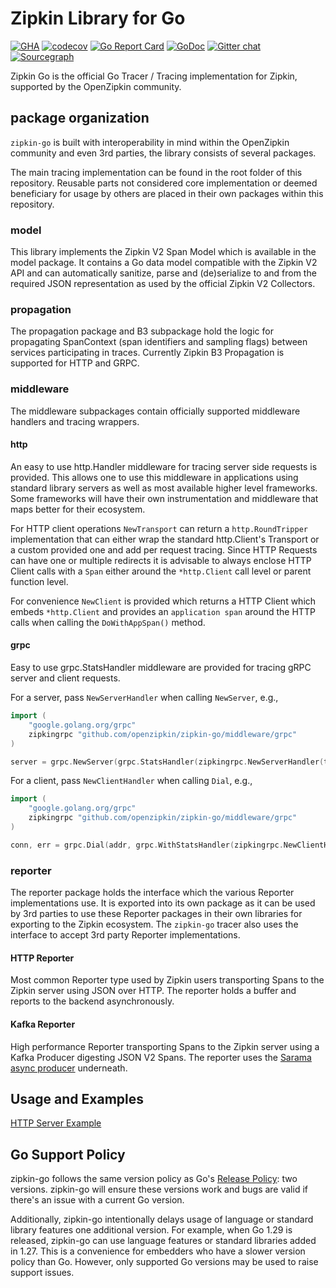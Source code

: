 <!--
Copyright 2022 The OpenZipkin Authors

Licensed under the Apache License, Version 2.0 (the "License");
you may not use this file except in compliance with the License.
You may obtain a copy of the License at

    http://www.apache.org/licenses/LICENSE-2.0

Unless required by applicable law or agreed to in writing, software
distributed under the License is distributed on an "AS IS" BASIS,
WITHOUT WARRANTIES OR CONDITIONS OF ANY KIND, either express or implied.
See the License for the specific language governing permissions and
limitations under the License.
-->

# Zipkin Library for Go

[![GHA](https://github.com/openzipkin/zipkin-go/actions/workflows/ci.yml/badge.svg?event=push)](https://github.com/openzipkin/zipkin-go/actions/workflows/ci.yml)
[![codecov](https://codecov.io/gh/openzipkin/zipkin-go/branch/master/graph/badge.svg?token=gXdWofFlsq)](https://codecov.io/gh/openzipkin/zipkin-go)
[![Go Report Card](https://goreportcard.com/badge/github.com/openzipkin/zipkin-go)](https://goreportcard.com/report/github.com/openzipkin/zipkin-go)
[![GoDoc](https://godoc.org/github.com/openzipkin/zipkin-go?status.svg)](https://godoc.org/github.com/openzipkin/zipkin-go)
[![Gitter chat](https://badges.gitter.im/openzipkin/zipkin.svg)](https://gitter.im/openzipkin/zipkin?utm_source=badge&utm_medium=badge&utm_campaign=pr-badge&utm_content=badge)
[![Sourcegraph](https://sourcegraph.com/github.com/openzipkin/zipkin-go/-/badge.svg)](https://sourcegraph.com/github.com/openzipkin/zipkin-go?badge)

Zipkin Go is the official Go Tracer / Tracing implementation for Zipkin, 
supported by the OpenZipkin community.

## package organization
`zipkin-go` is built with interoperability in mind within the OpenZipkin
community and even 3rd parties, the library consists of several packages.

The main tracing implementation can be found in the root folder of this
repository. Reusable parts not considered core implementation or deemed
beneficiary for usage by others are placed in their own packages within this
repository.

### model
This library implements the Zipkin V2 Span Model which is available in the model
package. It contains a Go data model compatible with the Zipkin V2 API and can
automatically sanitize, parse and (de)serialize to and from the required JSON
representation as used by the official Zipkin V2 Collectors.

### propagation
The propagation package and B3 subpackage hold the logic for propagating
SpanContext (span identifiers and sampling flags) between services participating
in traces. Currently Zipkin B3 Propagation is supported for HTTP and GRPC.

### middleware
The middleware subpackages contain officially supported middleware handlers and
tracing wrappers.

#### http
An easy to use http.Handler middleware for tracing server side requests is
provided. This allows one to use this middleware in applications using
standard library servers as well as most available higher level frameworks. Some
frameworks will have their own instrumentation and middleware that maps better
for their ecosystem.

For HTTP client operations `NewTransport` can return a `http.RoundTripper`
implementation that can either wrap the standard http.Client's Transport or a
custom provided one and add per request tracing. Since HTTP Requests can have
one or multiple redirects it is advisable to always enclose HTTP Client calls
with a `Span` either around the `*http.Client` call level or parent function
level.

For convenience `NewClient` is provided which returns a HTTP Client which embeds
`*http.Client` and provides an `application span` around the HTTP calls when
calling the `DoWithAppSpan()` method.

#### grpc
Easy to use grpc.StatsHandler middleware are provided for tracing gRPC server
and client requests. 

For a server, pass `NewServerHandler` when calling `NewServer`, e.g.,

```go
import (
	"google.golang.org/grpc"
	zipkingrpc "github.com/openzipkin/zipkin-go/middleware/grpc"
)

server = grpc.NewServer(grpc.StatsHandler(zipkingrpc.NewServerHandler(tracer)))
```

For a client, pass `NewClientHandler` when calling `Dial`, e.g.,

```go
import (
	"google.golang.org/grpc"
	zipkingrpc "github.com/openzipkin/zipkin-go/middleware/grpc"
)

conn, err = grpc.Dial(addr, grpc.WithStatsHandler(zipkingrpc.NewClientHandler(tracer)))
```

### reporter
The reporter package holds the interface which the various Reporter
implementations use. It is exported into its own package as it can be used by
3rd parties to use these Reporter packages in their own libraries for exporting
to the Zipkin ecosystem. The `zipkin-go` tracer also uses the interface to
accept 3rd party Reporter implementations.

#### HTTP Reporter
Most common Reporter type used by Zipkin users transporting Spans to the Zipkin
server using JSON over HTTP. The reporter holds a buffer and reports to the
backend asynchronously.

#### Kafka Reporter
High performance Reporter transporting Spans to the Zipkin server using a Kafka
Producer digesting JSON V2 Spans. The reporter uses the
[Sarama async producer](https://pkg.go.dev/github.com/IBM/sarama#AsyncProducer)
underneath.

## Usage and Examples
[HTTP Server Example](examples/httpserver_test.go)

## Go Support Policy

zipkin-go follows the same version policy as Go's [Release Policy](https://go.dev/doc/devel/release):
two versions. zipkin-go will ensure these versions work and bugs are valid if
there's an issue with a current Go version.

Additionally, zipkin-go intentionally delays usage of language or standard
library features one additional version. For example, when Go 1.29 is released,
zipkin-go can use language features or standard libraries added in 1.27. This
is a convenience for embedders who have a slower version policy than Go.
However, only supported Go versions may be used to raise support issues.
